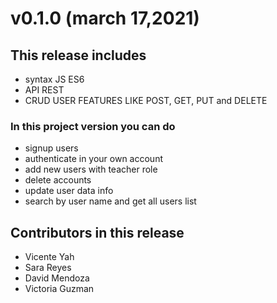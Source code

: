 # v0.1.0 (march 17,2021)
## This release includes
 - syntax JS ES6
 - API REST
 - CRUD USER FEATURES LIKE POST, GET, PUT and DELETE 
### In this project version you can do
  - signup users
  - authenticate in your own account
  - add new users with teacher role
  - delete accounts
  - update user data info
  - search by user name and get all users list

## Contributors in this release
  - Vicente Yah
  - Sara Reyes
  - David Mendoza
  - Victoria Guzman